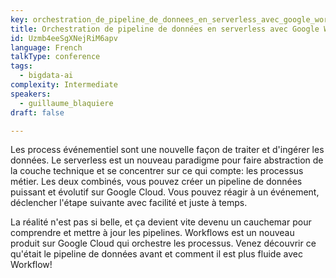 ```yaml
---
key: orchestration_de_pipeline_de_donnees_en_serverless_avec_google_workflow
title: Orchestration de pipeline de données en serverless avec Google Workflow
id: Uzmb4eeSgXNejRiM6apv
language: French
talkType: conference
tags:
  - bigdata-ai
complexity: Intermediate
speakers:
  - guillaume_blaquiere
draft: false

---
```


Les process événementiel sont une nouvelle façon de traiter et d'ingérer les données. Le serverless est un nouveau paradigme pour faire abstraction de la couche technique et se concentrer sur ce qui compte: les processus métier.
Les deux combinés, vous pouvez créer un pipeline de données puissant et évolutif sur Google Cloud. Vous pouvez réagir à un événement, déclencher l'étape suivante avec facilité et juste à temps.

La réalité n'est pas si belle, et ça devient vite devenu un cauchemar pour comprendre et mettre à jour les pipelines. Workflows est un nouveau produit sur Google Cloud qui orchestre les processus.
Venez découvrir ce qu'était le pipeline de données avant et comment il est plus fluide avec Workflow!
